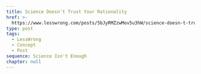 ```yaml
---
title: Science Doesn't Trust Your Rationality
href: >-
  https://www.lesswrong.com/posts/5bJyRMZzwMov5u3hW/science-doesn-t-trust-your-rationality
type: post
tags:
  - LessWrong
  - Concept
  - Post
sequence: Science Isn't Enough
chapter: null
---
```



